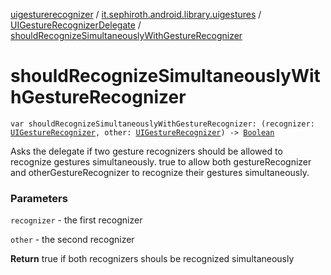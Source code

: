 [uigesturerecognizer](../../index.md) / [it.sephiroth.android.library.uigestures](../index.md) / [UIGestureRecognizerDelegate](index.md) / [shouldRecognizeSimultaneouslyWithGestureRecognizer](./should-recognize-simultaneously-with-gesture-recognizer.md)

# shouldRecognizeSimultaneouslyWithGestureRecognizer

`var shouldRecognizeSimultaneouslyWithGestureRecognizer: (recognizer: `[`UIGestureRecognizer`](../-u-i-gesture-recognizer/index.md)`, other: `[`UIGestureRecognizer`](../-u-i-gesture-recognizer/index.md)`) -> `[`Boolean`](https://kotlinlang.org/api/latest/jvm/stdlib/kotlin/-boolean/index.html)

Asks the delegate if two gesture recognizers should be allowed to recognize gestures simultaneously.
true to allow both gestureRecognizer and otherGestureRecognizer to recognize their gestures simultaneously.

### Parameters

`recognizer` - the first recognizer

`other` - the second recognizer

**Return**
true if both recognizers shouls be recognized simultaneously


